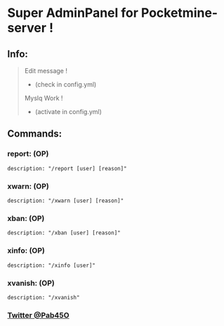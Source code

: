 # Super AdminPanel for Pocketmine-server !

## Info:
>
> Edit message !
>  - (check in config.yml)
> 
> Myslq Work !
>  - (activate in config.yml)
> 

## Commands:

  ### report: (OP)
    description: "/report [user] [reason]"

  ### xwarn: (OP)
    description: "/xwarn [user] [reason]"

  ### xban: (OP)
    description: "/xban [user] [reason]"

  ### xinfo: (OP)
    description: "/xinfo [user]"

  ### xvanish: (OP)
    description: "/xvanish"

### [Twitter @Pab45O](https://twitter.com/Pab45O)

